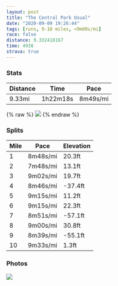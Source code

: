 ```yaml
---
layout: post
title: "The Central Park Usual"
date: "2020-09-09 19:26:44"
tags: [runs, 9-10 miles, <9m00s/mi]
race: false
distance: 9.332418167
time: 4938
strava: true
---
```


### Stats

| Distance | Time | Pace |
|----------|------|------|
|9.33mi|1h22m18s|8m49s/mi|

{% raw %}
<img src='https://maps.googleapis.com/maps/api/staticmap?maptype=roadmap&path=enc:ubwwFtjsbM@WfAoEAa@PNBPOQc@ICUPy@V_@V_E~@{C@qAx@}@a@Gq@RqAs@KFw@sAy@qCq@m@aAK]SgA]e@c@Ii@o@cAqAq@k@AcBwAJAQf@m@MYi@gAg@yAsBaAo@y@Hq@WmBsBk@O?Q[]s@DQg@[Wm@T}Be@a@W{@C_As@sCiGY]YEU[My@u@QoCa@u@a@_BgASa@?aAKm@Y{@aAaBGq@w@}@UiBBsARw@EgAYuBVu@f@e@Zi@l@}BBi@GeBYm@c@c@qCy@aDeBeCmC_@aBEwAJ_Bz@}CFs@Ic@kAgCs@c@uAa@gAaAoCsF{@o@}Cy@mAFyAbAW@kAa@_Ae@gBeBs@_Co@gAk@O_AH}@IsAi@aBWgBm@kBiA_AcAaCcDg@e@gDaAiBoAu@s@mA}DW}BPcCDyAWqAYk@{BgBaBcAqBiBcDgBuCsBwEwCcA]w@k@eAWaCHaB]gBToA`Ag@Pc@?{A_@aAe@cAw@kBiBoDsEa@Wq@KgDNoE}@uAiAk@cAq@cCe@Oo@NYd@Or@XdBdApBFf@Kn@SXu@d@c@?a@Sk@_A{EaDg@WiAKe@JgBbC}@~Be@xC?xB]dABv@Jf@Xv@`@^j@RdAYRSZaARwBZk@^Y`BGbAK|Ai@h@B^R~@v@bAdBlAvEdAjAxAh@j@x@lA`G~@jBp@n@fC~A`DlAfAx@t@dAfArCTRv@\t@FrBQv@V^Zp@pAlA`Fx@fBvAhBpCvAjARjA@vCq@v@_@rBL`ClBfAlA`@j@zAbDh@h@|@NvDQdA`@z@t@lEnHfExDvBbFxBhCjAVxCI|CQ`Bh@\P\n@Xv@^lBR`@jEjCjG|B`Av@rAxAzBlDjC`Dh@`@fCpAH|B|AtB^|ABZMzAu@MOO{@jAApAOjAc@z@w@jCIj@dAt@b@Av@x@Z?JhApAlAJ`@bBx@xANnA~@|@^|@zAzBh@NXz@b@h@|@jAVd@hA~@p@dCr@p@bA|@\`A~@bA^dAbAx@NhAfAn@Vv@`AvHzDXf@z@r@jAh@fAvAANhCnAz@Cl@r@n@X|@n@HTx@l@n@X|@dAEVoA|BLF[rAHkBVq@RKHc@KKq@tBPV_@bCa@r@DI&key=AIzaSyC1MId7bFpkLXNAaYhBSTb8jLyiSqzbDtM&size=800x800&markers=color:yellow|label:S|40.75579,-73.99611&markers=color:green|label:F|40.75607999999998,-73.99689000000002'>
{% endraw %}

### Splits

| Mile | Pace | Elevation |
|------|------|-----------|
|1|8m48s/mi|20.3ft|
|2|7m48s/mi|13.1ft|
|3|9m02s/mi|19.7ft|
|4|8m46s/mi|-37.4ft|
|5|9m15s/mi|11.2ft|
|6|9m15s/mi|22.3ft|
|7|8m51s/mi|-57.1ft|
|8|9m00s/mi|30.8ft|
|9|8m39s/mi|-55.1ft|
|10|9m33s/mi|1.3ft|

### Photos
<img src='https://dgtzuqphqg23d.cloudfront.net/3_NmKdLP31Gj8vWE_Pc3Q3EnnAtaoUp871vWBB5DX20-576x768.jpg'>

